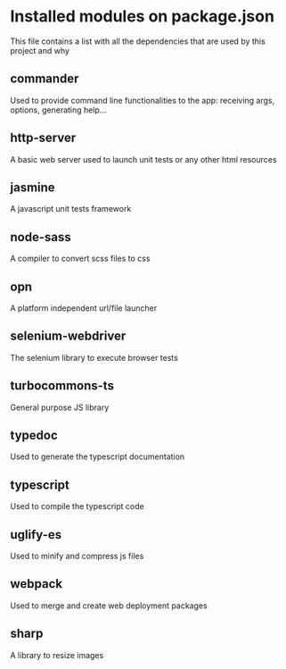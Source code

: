 # Installed modules on package.json

This file contains a list with all the dependencies that are used by this project and why

## commander

Used to provide command line functionalities to the app: receiving args, options, generating help...

## http-server

A basic web server used to launch unit tests or any other html resources

## jasmine

A javascript unit tests framework

## node-sass

A compiler to convert scss files to css

## opn

A platform independent url/file launcher

## selenium-webdriver

The selenium library to execute browser tests

## turbocommons-ts

General purpose JS library

## typedoc

Used to generate the typescript documentation

## typescript

Used to compile the typescript code

## uglify-es

Used to minify and compress js files

## webpack

Used to merge and create web deployment packages

## sharp

A library to resize images